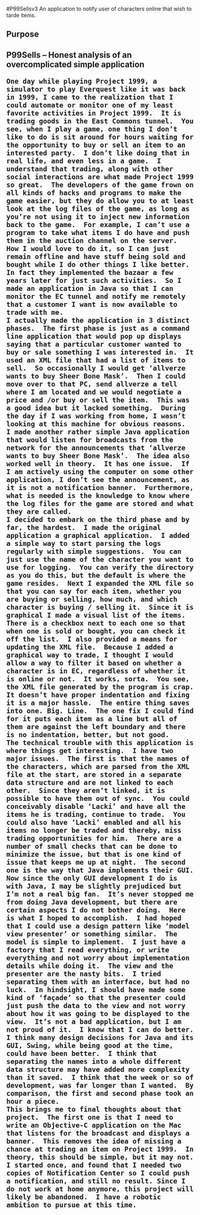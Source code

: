 #P99Sellsv3  An application to notify user of characters online that wish to tarde items.

<h2>Purpose<h2>  P99Sells – Honest analysis of an overcomplicated simple application

 
	One day while playing Project 1999, a simulator to play Everquest like it was back in 1999, I came to the realization that I could automate or monitor one of my least favorite activities in Project 1999.  It is trading goods in the East Commons tunnel.  You see, when I play a game, one thing I don’t like to do is sit around for hours waiting for the opportunity to buy or sell an item to an interested party.  I don’t like doing that in real life, and even less in a game.  I understand that trading, along with other social interactions are what made Project 1999 so great.  The developers of the game frown on all kinds of hacks and programs to make the game easier, but they do allow you to at least look at the log files of the game, as long as you’re not using it to inject new information back to the game.  For example, I can’t use a program to take what items I do have and push them in the auction channel on the server.  How I would love to do it, so I can just remain offline and have stuff being sold and bought while I do other things I like better.  In fact they implemented the bazaar a few years later for just such activities.  So I made an application in Java so that I can monitor the EC tunnel and notify me remotely that a customer I want is now available to trade with me.
	I actually made the application in 3 distinct phases.  The first phase is just as a command line application that would pop up displays saying that a particular customer wanted to buy or sale something I was interested in.  It used an XML file that had a list of items to sell.  So occasionally I would get ‘allverze wants to buy Sheer Bone Mask’.  Then I could move over to that PC, send allverze a tell where I am located and we would negotiate a price and /or buy or sell the item.  This was a good idea but it lacked something.  During the day if I was working from home, I wasn’t looking at this machine for obvious reasons.  I made another rather simple Java application that would listen for broadcasts from the network for the announcements that ‘allverze wants to buy Sheer Bone Mask’.  The idea also worked well in theory.  It has one issue.  If I am actively using the computer on some other application, I don’t see the announcement, as it is not a notification banner.  Furthermore, what is needed is the knowledge to know where the log files for the game are stored and what they are called.
	I decided to embark on the third phase and by far, the hardest.  I made the original application a graphical application.  I added a simple way to start parsing the logs regularly with simple suggestions.  You can just use the name of the character you want to use for logging.  You can verify the directory as you do this, but the default is where the game resides.  Next I expanded the XML file so that you can say for each item, whether you are buying or selling, how much, and which character is buying / selling it.  Since it is graphical I made a visual list of the items.  There is a checkbox next to each one so that when one is sold or bought, you can check it off the list.  I also provided a means for updating the XML file.  Because I added a graphical way to trade, I thought I would allow a way to filter it based on whether a character is in EC, regardless of whether it is online or not.  It works, sorta.  You see, the XML file generated by the program is crap.  It doesn’t have proper indentation and fixing it is a major hassle.  The entire thing saves into one. Big. Line.  The one fix I could find for it puts each item as a line but all of them are against the left boundary and there is no indentation, better, but not good.
	The technical trouble with this application is where things get interesting.  I have two major issues.  The first is that the names of the characters, which are parsed from the XML file at the start, are stored in a separate data structure and are not linked to each other.  Since they aren’t linked, it is possible to have them out of sync.  You could conceivably disable ‘Lacki’ and have all the items he is trading, continue to trade.  You could also have ‘Lacki’ enabled and all his items no longer be traded and thereby, miss trading opportunities for him.  There are a number of small checks that can be done to minimize the issue, but that is one kind of issue that keeps me up at night.  The second one is the way that Java implements their GUI.  Now since the only GUI development I do is with Java, I may be slightly prejudiced but I’m not a real big fan.  It’s never stopped me from doing Java development, but there are certain aspects I do not bother doing.  Here is what I hoped to accomplish.  I had hoped that I could use a design pattern like ‘model view presenter’ or something similar.  The model is simple to implement.  I just have a factory that I read everything, or write everything and not worry about implementation details while doing it.  The view and the presenter are the nasty bits.  I tried separating them with an interface, but had no luck.  In hindsight, I should have made some kind of ‘façade’ so that the presenter could just push the data to the view and not worry about how it was going to be displayed to the view.  It’s not a bad application, but I am not proud of it.  I know that I can do better.  I think many design decisions for Java and its GUI, Swing, while being good at the time, could have been better.  I think that separating the names into a whole different data structure may have added more complexity than it saved.  I think that the week or so of development, was far longer than I wanted.  By comparison, the first and second phase took an hour a piece.
	This brings me to final thoughts about that project.  The first one is that I need to write an Objective-C application on the Mac that listens for the broadcast and displays a banner.  This removes the idea of missing a chance at trading an item on Project 1999.  In theory, this should be simple, but it may not.  I started once, and found that I needed two copies of Notification Center so I could push a notification, and still no result. Since I do not work at home anymore, this project will likely be abandoned.  I have a robotic ambition to pursue at this time.
